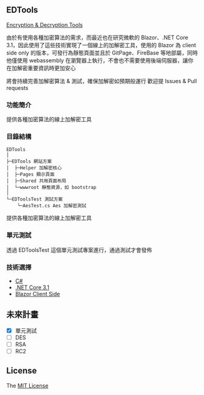 ## EDTools
[Encryption & Decryption Tools](https://sponge-edtools.netlify.com)

由於有使用各種加密算法的需求，而最近也在研究微軟的 Blazor、.NET Core 3.1，因此使用了這些技術實現了一個線上的加解密工具，使用的 Blazor 為 client side only 的版本，可發行為靜態頁面並且於 GitPage、FireBase 等地部屬，同時他僅使用 webassembly 在瀏覽器上執行，不會也不需要使用後端伺服器，讓你在加解密重要資訊時更加安心

將會持續完善加解密算法 & 測試，確保加解密如預期般運行
歡迎提 Issues & Pull requests

### 功能簡介

提供各種加密算法的線上加解密工具

### 目錄結構

```
EDTools
│
├─EDTools 網站方案
│  ├─Helper 加解密核心
│  ├─Pages 顯示頁面
│  ├─Shared 共用頁面布局
│  └─wwwroot 靜態資源，如 bootstrap 
│
└─EDToolsTest 測試方案
    └─AesTest.cs Aes 加解密測試      
```

提供各種加密算法的線上加解密工具

### 單元測試

透過 EDToolsTest 這個單元測試專案進行，通過測試才會發佈

### 技術選擇

- [C#](https://docs.microsoft.com/zh-tw/dotnet/csharp/)
- [.NET Core 3.1](https://docs.microsoft.com/zh-tw/dotnet/core/)
- [Blazor Client Side](https://docs.microsoft.com/zh-tw/aspnet/core/blazor/hosting-models?view=aspnetcore-3.1)

## 未來計畫
- [x] 單元測試
- [ ] DES
- [ ] RSA
- [ ] RC2

## License

The [MIT License](LICENSE)
